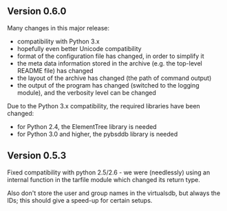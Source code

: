 Version 0.6.0
-------------

Many changes in this major release:

- compatibility with Python 3.x
- hopefully even better Unicode compatibility
- format of the configuration file has changed, in order to simplify it
- the meta data information stored in the archive (e.g. the top-level
  README file) has changed
- the layout of the archive has changed (the path of command output)
- the output of the program has changed (switched to the logging
  module), and the verbosity level can be changed

Due to the Python 3.x compatibility, the required libraries have been
changed:

- for Python 2.4, the ElementTree library is needed
- for Python 3.0 and higher, the pybsddb library is needed

Version 0.5.3
-------------

Fixed compatibility with python 2.5/2.6 - we were (needlessly) using an
internal function in the tarfile module which changed its return type.

Also don't store the user and group names in the virtualsdb, but always
the IDs; this should give a speed-up for certain setups.
